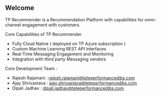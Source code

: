 ## Welcome

TP Recommender is a Recommendation Platform with capabilities for omni-channel engagement with customers.

Core Capabilities of TP Recommender

- Fully Cloud Native ( deployed on TP Azure subscription )
- Custom Machine Learning REST API Interfaces
- Real-Time Messaging Engagement and Monitoring
- Integration with third party Messaging vendors

Core Development Team :

- Rajesh Rajamani : <rajesh.rajamani@teleperformancedibs.com>
- Ajay Shrivastava : <ajay.shrivastava@teleperformancedibs.com>
- Dipali Jadhav : <dipali.jadhav@teleperformancedibs.com>
